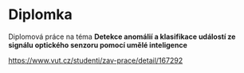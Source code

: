 # Diplomka

Diplomová práce na téma **Detekce anomálií a klasifikace událostí ze signálu optického senzoru pomocí umělé inteligence**

https://www.vut.cz/studenti/zav-prace/detail/167292
